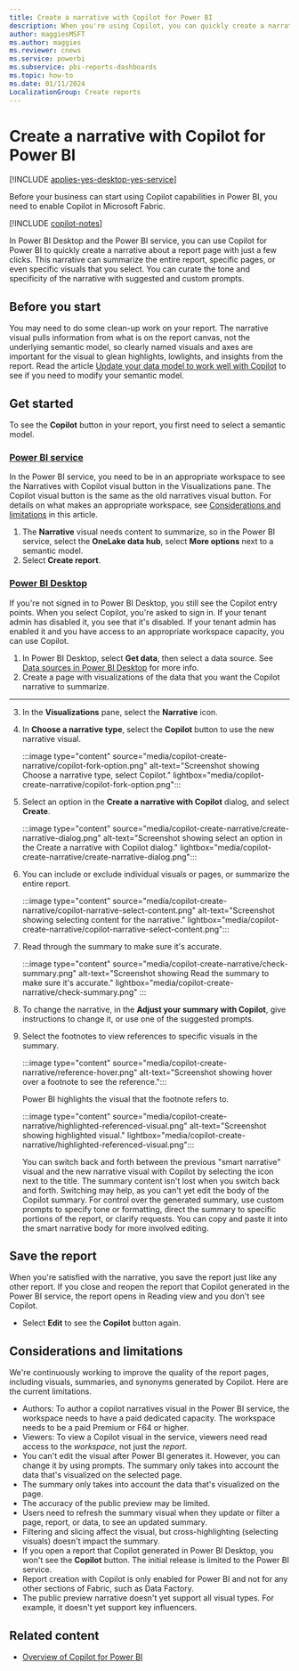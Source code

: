 ```yaml
---
title: Create a narrative with Copilot for Power BI
description: When you're using Copilot, you can quickly create a narrative of your report.
author: maggiesMSFT
ms.author: maggies
ms.reviewer: cnews
ms.service: powerbi
ms.subservice: pbi-reports-dashboards
ms.topic: how-to
ms.date: 01/11/2024
LocalizationGroup: Create reports
---
```


# Create a narrative with Copilot for Power BI

[!INCLUDE [applies-yes-desktop-yes-service](../includes/applies-yes-desktop-yes-service.md)]

Before your business can start using Copilot capabilities in Power BI, you need to enable Copilot in Microsoft Fabric.

[!INCLUDE [copilot-notes](../includes/copilot-notes.md)]

In Power BI Desktop and the Power BI service, you can use Copilot for Power BI to quickly create a narrative about a report page with just a few clicks. This narrative can summarize the entire report, specific pages, or even specific visuals that you select. You can curate the tone and specificity of the narrative with suggested and custom prompts.

## Before you start

You may need to do some clean-up work on your report. The narrative visual pulls information from what is on the report canvas, not the underlying semantic model, so clearly named visuals and axes are important for the visual to glean highlights, lowlights, and insights from the report. Read the article [Update your data model to work well with Copilot](copilot-evaluate-data.md) to see if you need to modify your semantic model.

## Get started

To see the **Copilot** button in your report, you first need to select a semantic model.

### [Power BI service](#tab/powerbi-service)

In the Power BI service, you need to be in an appropriate workspace to see the Narratives with Copilot visual button in the Visualizations pane. The Copilot visual button is the same as the old narratives visual button. For details on what makes an appropriate workspace, see [Considerations and limitations](#considerations-and-limitations) in this article.

1. The **Narrative** visual needs content to summarize, so in the Power BI service, select the **OneLake data hub**, select **More options** next to a semantic model.
1. Select **Create report**.

### [Power BI Desktop](#tab/powerbi-desktop)

If you're not signed in to Power BI Desktop, you still see the Copilot entry points. When you select Copilot, you're asked to sign in.  If your tenant admin has disabled it, you see that it's disabled.  If your tenant admin has enabled it and you have access to an appropriate workspace capacity, you can use Copilot.

1. In Power BI Desktop, select **Get data**, then select a data source. See [Data sources in Power BI Desktop](../connect-data/desktop-data-sources.md) for more info.
1. Create a page with visualizations of the data that you want the Copilot narrative to summarize.

---

3. In the **Visualizations** pane, select the **Narrative** icon. 
1. In **Choose a narrative type**, select the **Copilot** button to use the new narrative visual.

    :::image type="content" source="media/copilot-create-narrative/copilot-fork-option.png" alt-text="Screenshot showing Choose a narrative type, select Copilot." lightbox="media/copilot-create-narrative/copilot-fork-option.png":::

1. Select an option in the **Create a narrative with Copilot** dialog, and select **Create**. 

     :::image type="content" source="media/copilot-create-narrative/create-narrative-dialog.png" alt-text="Screenshot showing select an option in the Create a narrative with Copilot dialog." lightbox="media/copilot-create-narrative/create-narrative-dialog.png":::

1. You can include or exclude individual visuals or pages, or summarize the entire report.

    :::image type="content" source="media/copilot-create-narrative/copilot-narrative-select-content.png" alt-text="Screenshot showing selecting content for the narrative." lightbox="media/copilot-create-narrative/copilot-narrative-select-content.png":::

1. Read through the summary to make sure it's accurate.

    :::image type="content" source="media/copilot-create-narrative/check-summary.png" alt-text="Screenshot showing Read the summary to make sure it's accurate." lightbox="media/copilot-create-narrative/check-summary.png" :::

1. To change the narrative, in the **Adjust your summary with Copilot**, give instructions to change it, or use one of the suggested prompts.

1. Select the footnotes to view references to specific visuals in the summary.

    :::image type="content" source="media/copilot-create-narrative/reference-hover.png" alt-text="Screenshot showing hover over a footnote to see the reference.":::

    Power BI highlights the visual that the footnote refers to.

    :::image type="content" source="media/copilot-create-narrative/highlighted-referenced-visual.png" alt-text="Screenshot showing highlighted visual." lightbox="media/copilot-create-narrative/highlighted-referenced-visual.png":::

    You can switch back and forth between the previous "smart narrative" visual and the new narrative visual with Copilot by selecting the icon next to the title. The summary content isn't lost when you switch back and forth. Switching may help, as you can't yet edit the body of the Copilot summary. For control over the generated summary, use custom prompts to specify tone or formatting, direct the summary to specific portions of the report, or clarify requests. You can copy and paste it into the smart narrative body for more involved editing.

## Save the report

When you're satisfied with the narrative, you save the report just like any other report. If you close and reopen the report that Copilot generated in the Power BI service, the report opens in Reading view and you don't see Copilot.

- Select **Edit** to see the **Copilot** button again.

## Considerations and limitations

We're continuously working to improve the quality of the report pages, including visuals, summaries, and synonyms generated by Copilot. Here are the current limitations. 

- Authors: To author a copilot narratives visual in the Power BI service, the workspace needs to have a paid dedicated capacity. The workspace needs to be a paid Premium or F64 or higher.
- Viewers: To view a Copilot visual in the service, viewers need read access to the *workspace*, not just the *report*.
- You can't edit the visual after Power BI generates it. However, you can change it by using prompts. The summary only takes into account the data that's visualized on the selected page.
- The summary only takes into account the data that's visualized on the page.
- The accuracy of the public preview may be limited.
- Users need to refresh the summary visual when they update or filter a page, report, or data, to see an updated summary.
- Filtering and slicing affect the visual, but cross-highlighting (selecting visuals) doesn't impact the summary.
- If you open a report that Copilot generated in Power BI Desktop, you won't see the **Copilot** button. The initial release is limited to the Power BI service.
- Report creation with Copilot is only enabled for Power BI and not for any other sections of Fabric, such as Data Factory.
- The public preview narrative doesn't yet support all visual types.  For example, it doesn't yet support key influencers.

## Related content

- [Overview of Copilot for Power BI](copilot-introduction.md)
